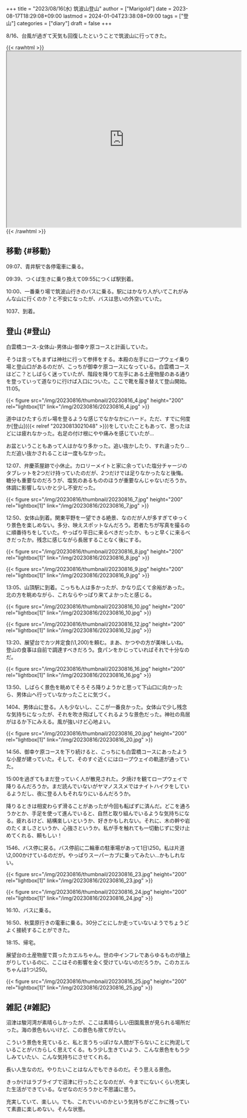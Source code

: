+++
title = "2023/08/16(水) 筑波山登山"
author = ["Marigold"]
date = 2023-08-17T18:29:08+09:00
lastmod = 2024-01-04T23:38:08+09:00
tags = ["登山"]
categories = ["diary"]
draft = false
+++

8/16、台風が過ぎて天気も回復したということで筑波山に行ってきた。

{{< rawhtml >}} <iframe src="https://www.google.com/maps/d/embed?mid=19FYJCnCYa3CSFePxaLDQVENcRB1AEPo&ehbc=2E312F&noprof=1" width="640" height="480"></iframe> {{< /rawhtml >}}


## 移動 {#移動}

09:07、青井駅で各停電車に乗る。

09:39、つくば生きに乗り換えて09:55につくば駅到着。

10:00、一番乗り場で筑波山行きのバスに乗る。駅にはかなり人がいてこれがみんな山に行くのか？と不安になったが、バスは思いの外空いていた。

1037、到着。


## 登山 {#登山}

白雲橋コース-女体山-男体山-御幸ケ原コースと計画していた。

そうは言ってもまずは神社に行って参拝をする。本殿の左手にロープウェイ乗り場と登山口があるのだが、こっちが御幸ケ原コースになっている。白雲橋コースはどこ？としばらく迷っていたが、階段を降りて左手にある土産物屋のある通りを登っていって道なりに行けば入口についた。ここで靴を履き替えて登山開始。11:05。

{{< figure src="/img/20230816/thumbnail/20230816_4.jpg" height="200" rel="lightbox[1]" link="/img/20230816/20230816_4.jpg" >}}

道中はひたすらガレ場を登るような感じでなかなかにハード。ただ、すでに何度か[登山]({{< relref "20230813021048" >}})をしていたこともあって、思ったほどには疲れなかった。右足の付け根にやや痛みを感じていたが...

お盆ということもあって人はかなり多かった。追い抜かしたり、すれ違ったり...ただ追い抜かされることは一度もなかった。

12:07、弁慶茶屋跡で小休止。カロリーメイトと家に余っていた塩分チャージのタブレットを2つだけ持っていたのだが、2つだけでは足りなかったなと後悔。糖分も重要なのだろうが、塩気のあるもののほうが重要なんじゃないだろうか。体調に影響しないかと少し不安だった。

{{< figure src="/img/20230816/thumbnail/20230816_7.jpg" height="200" rel="lightbox[1]" link="/img/20230816/20230816_7.jpg" >}}

12:50、女体山到着。関東平野を一望できる絶景、なのだが人が多すぎてゆっくり景色を楽しめない。多分、映えスポットなんだろう。若者たちが写真を撮るのに順番待ちをしていた。やっぱり平日に来るべきだったか、もっと早くに来るべきだったか。残念に感じながら長居することなく後にする。

{{< figure src="/img/20230816/thumbnail/20230816_8.jpg" height="200" rel="lightbox[1]" link="/img/20230816/20230816_8.jpg" >}}

{{< figure src="/img/20230816/thumbnail/20230816_9.jpg" height="200" rel="lightbox[1]" link="/img/20230816/20230816_9.jpg" >}}

13:05、山頂駅に到着。こっちも人は多かったが、かなり広くて余裕があった。北の方を眺めながら、これならやっぱり来てよかったと感じる。

{{< figure src="/img/20230816/thumbnail/20230816_10.jpg" height="200" rel="lightbox[1]" link="/img/20230816/20230816_10.jpg" >}}

{{< figure src="/img/20230816/thumbnail/20230816_12.jpg" height="200" rel="lightbox[1]" link="/img/20230816/20230816_12.jpg" >}}

13:20、展望台でカツ丼定食(\\1,200)を頼む。まあ、かつやの方が美味しいね。登山の食事は自前で調達すべきだろう。食パンをかじっていればそれで十分なのだ。

{{< figure src="/img/20230816/thumbnail/20230816_16.jpg" height="200" rel="lightbox[1]" link="/img/20230816/20230816_16.jpg" >}}

13:50、しばらく景色を眺めてそろそろ降りようかと思って下山口に向かったら、男体山へ行っていなかったことに気づく。

1404、男体山に登る。人も少ないし、ここが一番良かった。女体山で少し残念な気持ちになったが、それを吹き飛ばしてくれるような景色だった。神社の鳥居がはるか下にみえる。風が強いけど心地よい。

{{< figure src="/img/20230816/thumbnail/20230816_20.jpg" height="200" rel="lightbox[1]" link="/img/20230816/20230816_20.jpg" >}}

14:56、御幸ケ原コースを下り続けると、こっちにも白雲橋コースにあったような小屋が建っていた。そして、そのすぐ近くにはロープウェイの軌道が通っていた。

15:00を過ぎてもまだ登っていく人が散見された。夕焼けを観てロープウェイで降りるんだろうか。まだ読んでいないがヤマノススメではナイトハイクをしているようだし、夜に登る人もそれなりにいるんだろうか。

降りるときは相変わらず滑ることがあったが今回も転ばずに済んだ。どこを通ろうかとか、手足を使って進んでいると、自然と取り組んでいるような気持ちになる。疲れるけど、結構楽しいというか、好きかもしれない。それに、木の幹や岩のたくましさというか、心強さというか。私が手を触れても一切動じずに受け止めてくれる、頼もしい！

1546、バス停に戻る。バス停前に二輪車の駐車場があって1日\\250。私は片道\\2,000かけているのだが。やっぱりスーパーカブに乗ってみたい...かもしれない。

{{< figure src="/img/20230816/thumbnail/20230816_23.jpg" height="200" rel="lightbox[1]" link="/img/20230816/20230816_23.jpg" >}}

{{< figure src="/img/20230816/thumbnail/20230816_24.jpg" height="200" rel="lightbox[1]" link="/img/20230816/20230816_24.jpg" >}}

16:10、バスに乗る。

16:50、秋葉原行きの電車に乗る。30分ごとにしか走っていないようでちょうどよく接続することができた。

18:15、帰宅。

展望台の土産物屋で買ったカエルちゃん。世の中インフレであらゆるものが値上がりしているのに、ここはその影響を全く受けていないのだろうか。このカエルちゃんは1つ\\250。

{{< figure src="/img/20230816/thumbnail/20230816_25.jpg" height="200" rel="lightbox[1]" link="/img/20230816/20230816_25.jpg" >}}


## 雑記 {#雑記}

沼津は駿河湾が素晴らしかったが、ここは素晴らしい田園風景が見られる場所だった。海の景色もいいけど、この景色も捨てがたい。

こういう景色を見ていると、私と言うちっぽけな人間が下らないことに拘泥していることがバカらしく思えてくる。もう少し生きていよう、こんな景色をもう少しみていたい、こんな気持ちにさせてくれる。

長い人生なのだ。やりたいことはなんでもできるのだ。そう思える景色。

きっかけはラブライブで沼津に行ったことなのだが、今までにないくらい充実した生活ができている。なぜなのだろうかと不思議に思う。

充実していて、楽しい。でも、これでいいのかという気持ちがどこかに残っていて素直に楽しめない。そんな状態。
